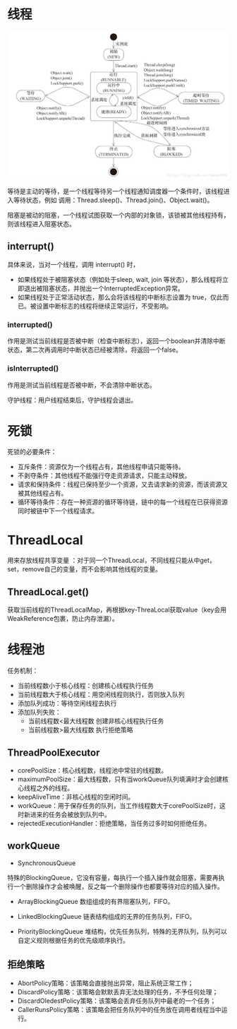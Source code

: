 # 线程

![](./img/xiancheng.jpg)

等待是主动的等待，是一个线程等待另一个线程通知调度器一个条件时，该线程进入等待状态，例如
调用：Thread.sleep()、Thread.join()、Object.wait()。

阻塞是被动的阻塞，一个线程试图获取一个内部的对象锁，该锁被其他线程持有，则该线程进入阻塞状态。



## interrupt()

具体来说，当对一个线程，调用 interrupt() 时，
- 如果线程处于被阻塞状态（例如处于sleep, wait, join 等状态），那么线程将立即退出被阻塞状态，并抛出一个InterruptedException异常。
- 如果线程处于正常活动状态，那么会将该线程的中断标志设置为 true，仅此而已。被设置中断标志的线程将继续正常运行，不受影响。

### interrupted()

作用是测试当前线程是否被中断（检查中断标志），返回一个boolean并清除中断状态，第二次再调用时中断状态已经被清除，将返回一个false。

### isInterrupted()

作用是测试当前线程是否被中断，不会清除中断状态。

 守护线程：用户线程结束后，守护线程会退出。

# 死锁

死锁的必要条件：

- 互斥条件：资源仅为一个线程占有，其他线程申请只能等待。
- 不剥夺条件：其他线程不能强行夺走资源请求，只能主动释放。
- 请求和保持条件：线程已保持至少一个资源，又去请求新的资源，而该资源又被其他线程占有。
- 循环等待条件：存在一种资源的循环等待链，链中的每一个线程在已获得资源同时被链中下一个线程请求。

# ThreadLocal

用来存放线程共享变量 ：对于同一个ThreadLocal，不同线程只能从中get，set，remove自己的变量，而不会影响其他线程的变量。

## ThreadLocal.get()

获取当前线程的ThreadLocalMap，再根据key-ThreaLocal<T>获取value（key会用WeakReference包裹，防止内存泄漏）。


# 线程池

任务机制：  

- 当前线程数小于核心线程：创建核心线程执行任务
- 当前线程数大于核心线程：用空闲线程则执行，否则放入队列
- 添加队列成功：等待空闲线程去执行
- 添加队列失败：
  - 当前线程数<最大线程数 创建非核心线程执行任务
  - 当前线程数>最大线程数 执行拒绝策略


## ThreadPoolExecutor

- corePoolSize：核心线程数，线程池中常驻的线程数。
- maximumPoolSize：最大线程数，只有当workQueue队列填满时才会创建核心线程之外的线程。
- keepAliveTime：非核心线程的空闲时间。
- workQueue：用于保存任务的队列，当工作线程数大于corePoolSize时，这时新进来的任务会被放到队列中。
- rejectedExecutionHandler：拒绝策略，当任务过多时如何拒绝任务。

## workQueue

- SynchronousQueue  

特殊的BlockingQueue，它没有容量，每执行一个插入操作就会阻塞，需要再执行一个删除操作才会被唤醒，反之每一个删除操作也都要等待对应的插入操作。  

- ArrayBlockingQueue  数组组成的有界阻塞队列，FIFO。  

- LinkedBlockingQueue  链表结构组成的无界的任务队列，FIFO。  

- PriorityBlockingQueue  堆结构，优先任务队列，特殊的无界队列，队列可以自定义规则根据任务的优先级顺序执行。

## 拒绝策略

- AbortPolicy策略：该策略会直接抛出异常，阻止系统正常工作；  
- DiscardPolicy策略：该策略会默默丢弃无法处理的任务，不予任何处理；  
- DiscardOledestPolicy策略：该策略会丢弃任务队列中最老的一个任务；  
- CallerRunsPolicy策略：该策略会把任务队列中的任务放在调用者线程当中运行。  
